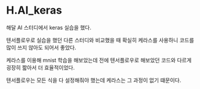 # H.AI_keras
해달 AI 스터디에서 keras 실습을 했다.

텐서플로우로 실습을 했던 다른 스터디와 비교했을 때 확실히 케라스를 사용하니 코드를 많이 쓰지 않아도 되어서 좋았다.

케라스를 이용해 mnist 학습을 해보았는데 전에 텐서플로우로 해보았던 코드와 다르게 굉장히 짧아서 더 효율적이었다.

텐서플로우는 모든 식을 다 설정해줘야 했는데 케라스는 그 과정이 없기 떄문이다.
